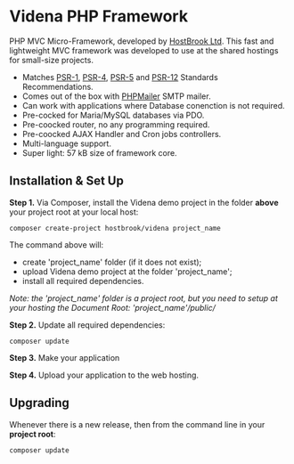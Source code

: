 # Videna PHP Framework

PHP MVC Micro-Framework, developed by [HostBrook Ltd](https://hostbrook.com).
This fast and lightweight MVC framework was developed to use at the shared hostings for small-size projects.

- Matches [PSR-1](https://www.php-fig.org/psr/psr-1/), [PSR-4](https://www.php-fig.org/psr/psr-4/), [PSR-5](https://www.php-fig.org/psr/psr-5/) and [PSR-12](https://www.php-fig.org/psr/psr-12/) Standards Recommendations.
- Comes out of the box with [PHPMailer](https://github.com/PHPMailer/PHPMailer) SMTP mailer.
- Can work with applications where Database conenction is not required.
- Pre-cocked for Maria/MySQL databases via PDO.
- Pre-coocked router, no any programming required.
- Pre-coocked AJAX Handler and Cron jobs controllers.
- Multi-language support.
- Super light: 57 kB size of framework core.

## Installation & Set Up

**Step 1.** Via Composer, install the Videna demo project in the folder **above** your project root at your local host:
```shell
composer create-project hostbrook/videna project_name
```
The command above will:
- create 'project_name' folder (if it does not exist);
- upload Videna demo project at the folder 'project_name';
- install all required dependencies.

_Note: the 'project_name' folder is a project root, but you need to setup at your hosting the Document Root: 'project_name'/public/_

**Step 2.** Update all required dependencies:
```shell
composer update
```

**Step 3.** Make your application

**Step 4.** Upload your application to the web hosting.

## Upgrading

Whenever there is a new release, then from the command line in your **project root**:

```shell
composer update
```